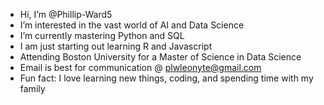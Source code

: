 - Hi, I’m @Phillip-Ward5
- I’m interested in the vast world of AI and Data Science
- I’m currently mastering Python and SQL
- I am just starting out learning R and Javascript
- Attending Boston University for a Master of Science in Data Science
- Email is best for communication @ plwleonyte@gmail.com
- Fun fact: I love learning new things, coding, and spending time with my family
